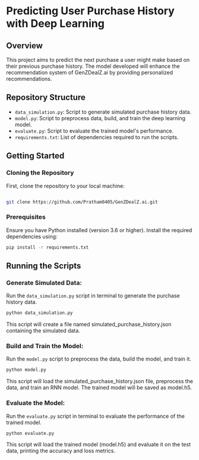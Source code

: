 # Predicting User Purchase History with Deep Learning

## Overview
This project aims to predict the next purchase a user might make based on their previous purchase history. The model developed will enhance the recommendation system of GenZDealZ.ai by providing personalized recommendations.

## Repository Structure
- `data_simulation.py`: Script to generate simulated purchase history data.
- `model.py`: Script to preprocess data, build, and train the deep learning model.
- `evaluate.py`: Script to evaluate the trained model's performance.
- `requirements.txt`: List of dependencies required to run the scripts.

## Getting Started
### Cloning the Repository
First, clone the repository to your local machine:

```bash

git clone https://github.com/Pratham0405/GenZDealZ.ai.git
```

### Prerequisites
Ensure you have Python installed (version 3.6 or higher). Install the required dependencies using:
```bash
pip install -r requirements.txt
```

## Running the Scripts
### Generate Simulated Data:
Run the `data_simulation.py` script in terminal to generate the purchase history data.

```bash
python data_simulation.py
```
This script will create a file named simulated_purchase_history.json containing the simulated data.

### Build and Train the Model:
Run the `model.py` script to preprocess the data, build the model, and train it.

```bash
python model.py
```
This script will load the simulated_purchase_history.json file, preprocess the data, and train an RNN model. The trained model will be saved as model.h5.

### Evaluate the Model:
Run the `evaluate.py` script in terminal to evaluate the performance of the trained model.

```bash
python evaluate.py
```
This script will load the trained model (model.h5) and evaluate it on the test data, printing the accuracy and loss metrics.



